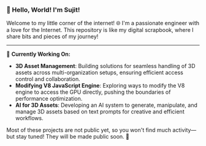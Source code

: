 ### 👋 Hello, World! I'm Sujit!

Welcome to my little corner of the internet! 🌐 I'm a passionate engineer with a love for the Internet. This repository is like my digital scrapbook, where I share bits and pieces of my journey!

---

🔭 **Currently Working On:**
- **3D Asset Management**: Building solutions for seamless handling of 3D assets across multi-organization setups, ensuring efficient access control and collaboration.  
- **Modifying V8 JavaScript Engine**: Exploring ways to modify the V8 engine to access the GPU directly, pushing the boundaries of performance optimization.  
- **AI for 3D Assets**: Developing an AI system to generate, manipulate, and manage 3D assets based on text prompts for creative and efficient workflows.  

Most of these projects are not public yet, so you won't find much activity—but stay tuned! They will be made public soon. 🚀
